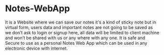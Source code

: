 # Notes-WebApp
It is a Website where we can save our notes it's a kind of sticky note but in virtual form, users data and important notes are not going to be saved as we don’t ask to login or signup here, all data will be limited to client machine and won’t be shared with us or any where with any one. It is safe and Secure to use as a personal Notes Web App which can be used in any electronic device with internet.

